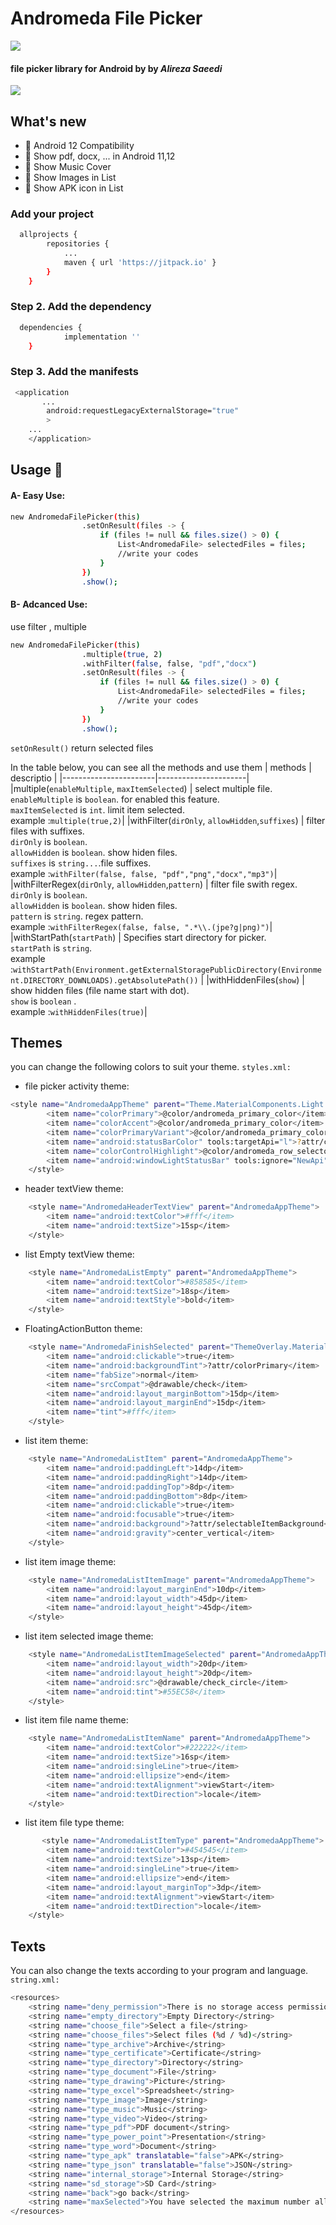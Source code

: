 # Andromeda File Picker

![](https://img.shields.io/badge/Platform-Android-brightgreen.svg)

#### file picker library for Android by by _Alireza Saeedi_

![](video/pickFile.gif)

## What's new

- 🎉 Android 12 Compatibility
- 📄 Show pdf, docx, ... in Android 11,12
- 🎵 Show Music Cover
- 📌 Show Images in List
- 📌 Show APK icon in List

### Add your project

```bash
  allprojects {
		repositories {
			...
			maven { url 'https://jitpack.io' }
		}
	}
```

### Step 2. Add the dependency

```bash
  dependencies {
	        implementation ''
	}
```

### Step 3. Add the manifests

```bash
 <application
       ...
        android:requestLegacyExternalStorage="true"
        >
    ...
    </application>
```

## Usage 📑

#### A- Easy Use:

```bash
new AndromedaFilePicker(this)
                .setOnResult(files -> {
                    if (files != null && files.size() > 0) {
                        List<AndromedaFile> selectedFiles = files;
                        //write your codes
                    }
                })
                .show();
```

#### B- Adcanced Use:

use filter , multiple

```bash
new AndromedaFilePicker(this)
                .multiple(true, 2)
                .withFilter(false, false, "pdf","docx")
                .setOnResult(files -> {
                    if (files != null && files.size() > 0) {
                        List<AndromedaFile> selectedFiles = files;
                        //write your codes
                    }
                })
                .show();
```

`setOnResult()` return selected files

In the table below, you can see all the methods and use them | methods | descriptio |
|-----------------------|----------------------| |multiple(`enableMultiple`, `maxItemSelected`) |
select multiple file. <br>`enableMultiple` is `boolean`. for enabled this
feature.<br>`maxItemSelected` is `int`. limit item selected.<br>example :`multiple(true,2)`|
|withFilter(`dirOnly`, `allowHidden`,`suffixes`) | filter files with suffixes. <br>`dirOnly`
is `boolean`.<br>`allowHidden` is `boolean`. show hiden files.<br>`suffixes` is `string...`.file
suffixes.<br>example :`withFilter(false, false, "pdf","png","docx","mp3")`|
|withFilterRegex(`dirOnly`, `allowHidden`,`pattern`) | filter file swith regex. <br>`dirOnly`
is `boolean`.<br>`allowHidden` is `boolean`. show hiden files.<br>`pattern` is `string`. regex
pattern.<br>example :`withFilterRegex(false, false, ".*\\.(jpe?g|png)")`|
|withStartPath(`startPath`) | Specifies start directory for picker. <br>`startPath` is `string`.<br>
example :`withStartPath(Environment.getExternalStoragePublicDirectory(Environment.DIRECTORY_DOWNLOADS).getAbsolutePath())`
| |withHiddenFiles(`show`) | show hidden files (file name start with dot). <br>`show` is `boolean`
.<br>example :`withHiddenFiles(true)`|

## Themes

you can change the following colors to suit your theme. `styles.xml:`

- file picker activity theme:

```bash
<style name="AndromedaAppTheme" parent="Theme.MaterialComponents.Light.NoActionBar">
        <item name="colorPrimary">@color/andromeda_primary_color</item>
        <item name="colorAccent">@color/andromeda_primary_color</item>
        <item name="colorPrimaryVariant">@color/andromeda_primary_color</item>
        <item name="android:statusBarColor" tools:targetApi="l">?attr/colorPrimaryVariant</item>
        <item name="colorControlHighlight">@color/andromeda_row_selector</item>
        <item name="android:windowLightStatusBar" tools:ignore="NewApi">false</item>
    </style>
```

- header textView theme:

```bash
    <style name="AndromedaHeaderTextView" parent="AndromedaAppTheme">
        <item name="android:textColor">#fff</item>
        <item name="android:textSize">15sp</item>
    </style>
```

- list Empty textView theme:

```bash
    <style name="AndromedaListEmpty" parent="AndromedaAppTheme">
        <item name="android:textColor">#858585</item>
        <item name="android:textSize">18sp</item>
        <item name="android:textStyle">bold</item>
    </style>
```

- FloatingActionButton theme:

```bash
    <style name="AndromedaFinishSelected" parent="ThemeOverlay.Material3.FloatingActionButton.Primary">
        <item name="android:clickable">true</item>
        <item name="android:backgroundTint">?attr/colorPrimary</item>
        <item name="fabSize">normal</item>
        <item name="srcCompat">@drawable/check</item>
        <item name="android:layout_marginBottom">15dp</item>
        <item name="android:layout_marginEnd">15dp</item>
        <item name="tint">#fff</item>
    </style>
```

- list item theme:

```bash
    <style name="AndromedaListItem" parent="AndromedaAppTheme">
        <item name="android:paddingLeft">14dp</item>
        <item name="android:paddingRight">14dp</item>
        <item name="android:paddingTop">8dp</item>
        <item name="android:paddingBottom">8dp</item>
        <item name="android:clickable">true</item>
        <item name="android:focusable">true</item>
        <item name="android:background">?attr/selectableItemBackground</item>
        <item name="android:gravity">center_vertical</item>
    </style>
```

- list item image theme:

```bash
    <style name="AndromedaListItemImage" parent="AndromedaAppTheme">
        <item name="android:layout_marginEnd">10dp</item>
        <item name="android:layout_width">45dp</item>
        <item name="android:layout_height">45dp</item>
    </style>
```

- list item selected image theme:

```bash
    <style name="AndromedaListItemImageSelected" parent="AndromedaAppTheme">
        <item name="android:layout_width">20dp</item>
        <item name="android:layout_height">20dp</item>
        <item name="android:src">@drawable/check_circle</item>
        <item name="android:tint">#55EC58</item>
    </style>
```

- list item file name theme:

```bash
    <style name="AndromedaListItemName" parent="AndromedaAppTheme">
        <item name="android:textColor">#222222</item>
        <item name="android:textSize">16sp</item>
        <item name="android:singleLine">true</item>
        <item name="android:ellipsize">end</item>
        <item name="android:textAlignment">viewStart</item>
        <item name="android:textDirection">locale</item>
    </style>
```

- list item file type theme:

```bash
       <style name="AndromedaListItemType" parent="AndromedaAppTheme">
        <item name="android:textColor">#454545</item>
        <item name="android:textSize">13sp</item>
        <item name="android:singleLine">true</item>
        <item name="android:ellipsize">end</item>
        <item name="android:layout_marginTop">3dp</item>
        <item name="android:textAlignment">viewStart</item>
        <item name="android:textDirection">locale</item>
    </style>
```

## Texts

You can also change the texts according to your program and language. `string.xml:`

```bash
<resources>
    <string name="deny_permission">There is no storage access permission</string>
    <string name="empty_directory">Empty Directory</string>
    <string name="choose_file">Select a file</string>
    <string name="choose_files">Select files (%d / %d)</string>
    <string name="type_archive">Archive</string>
    <string name="type_certificate">Certificate</string>
    <string name="type_directory">Directory</string>
    <string name="type_document">File</string>
    <string name="type_drawing">Picture</string>
    <string name="type_excel">Spreadsheet</string>
    <string name="type_image">Image</string>
    <string name="type_music">Music</string>
    <string name="type_video">Video</string>
    <string name="type_pdf">PDF document</string>
    <string name="type_power_point">Presentation</string>
    <string name="type_word">Document</string>
    <string name="type_apk" translatable="false">APK</string>
    <string name="type_json" translatable="false">JSON</string>
    <string name="internal_storage">Internal Storage</string>
    <string name="sd_storage">SD Card</string>
    <string name="back">go back</string>
    <string name="maxSelected">You have selected the maximum number allowed.</string>
</resources>
```
